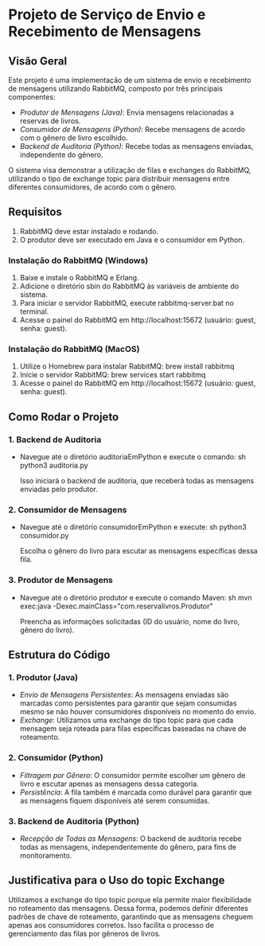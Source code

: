 # Projeto de Serviço de Envio e Recebimento de Mensagens

## Visão Geral
Este projeto é uma implementação de um sistema de envio e recebimento de mensagens utilizando RabbitMQ, composto por três principais componentes:
- *Produtor de Mensagens (Java)*: Envia mensagens relacionadas a reservas de livros.
- *Consumidor de Mensagens (Python)*: Recebe mensagens de acordo com o gênero de livro escolhido.
- *Backend de Auditoria (Python)*: Recebe todas as mensagens enviadas, independente do gênero.

O sistema visa demonstrar a utilização de filas e exchanges do RabbitMQ, utilizando o tipo de exchange topic para distribuir mensagens entre diferentes consumidores, de acordo com o gênero.

## Requisitos
1. RabbitMQ deve estar instalado e rodando.
2. O produtor deve ser executado em Java e o consumidor em Python.

### Instalação do RabbitMQ (Windows)
1. Baixe e instale o RabbitMQ e Erlang.
2. Adicione o diretório sbin do RabbitMQ às variáveis de ambiente do sistema.
3. Para iniciar o servidor RabbitMQ, execute rabbitmq-server.bat no terminal.
4. Acesse o painel do RabbitMQ em http://localhost:15672 (usuário: guest, senha: guest).

### Instalação do RabbitMQ (MacOS)
1. Utilize o Homebrew para instalar RabbitMQ: brew install rabbitmq
2. Inicie o servidor RabbitMQ: brew services start rabbitmq
3. Acesse o painel do RabbitMQ em http://localhost:15672 (usuário: guest, senha: guest).

## Como Rodar o Projeto
### 1. Backend de Auditoria
- Navegue até o diretório auditoriaEmPython e execute o comando:
  sh
  python3 auditoria.py
  
  Isso iniciará o backend de auditoria, que receberá todas as mensagens enviadas pelo produtor.

### 2. Consumidor de Mensagens
- Navegue até o diretório consumidorEmPython e execute:
  sh
  python3 consumidor.py
  
  Escolha o gênero do livro para escutar as mensagens específicas dessa fila.

### 3. Produtor de Mensagens
- Navegue até o diretório produtor e execute o comando Maven:
  sh
  mvn exec:java -Dexec.mainClass="com.reservalivros.Produtor" 
  
  Preencha as informações solicitadas (ID do usuário, nome do livro, gênero do livro).

## Estrutura do Código
### 1. Produtor (Java)
- *Envio de Mensagens Persistentes*: As mensagens enviadas são marcadas como persistentes para garantir que sejam consumidas mesmo se não houver consumidores disponíveis no momento do envio.
- *Exchange*: Utilizamos uma exchange do tipo topic para que cada mensagem seja roteada para filas específicas baseadas na chave de roteamento.

### 2. Consumidor (Python)
- *Filtragem por Gênero*: O consumidor permite escolher um gênero de livro e escutar apenas as mensagens dessa categoria.
- *Persistência*: A fila também é marcada como durável para garantir que as mensagens fiquem disponíveis até serem consumidas.

### 3. Backend de Auditoria (Python)
- *Recepção de Todas as Mensagens*: O backend de auditoria recebe todas as mensagens, independentemente do gênero, para fins de monitoramento.

## Justificativa para o Uso do topic Exchange
Utilizamos a exchange do tipo topic porque ela permite maior flexibilidade no roteamento das mensagens. Dessa forma, podemos definir diferentes padrões de chave de roteamento, garantindo que as mensagens cheguem apenas aos consumidores corretos. Isso facilita o processo de gerenciamento das filas por gêneros de livros.
